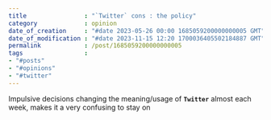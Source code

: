 ```yaml
---
title                : "`Twitter` cons : the policy"
category             : opinion
date_of_creation     : "#date 2023-05-26 00:00 1685059200000000005 GMT"
date_of_modification : "#date 2023-11-15 12:20 1700036405502184887 GMT"
permalink            : /post/1685059200000000005
tags                 : 
- "#posts"
- "#opinions"
- "#twitter"
---
```



Impulsive decisions changing the meaning/usage of __`Twitter`__ almost each week, makes it a very confusing to stay on
